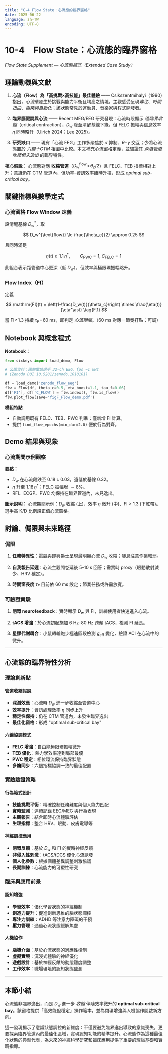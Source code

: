 ```yaml
---
title: "C-4_Flow State：心流態的臨界窗格"
date: 2025-06-22
language: zh-TW
encoding: UTF-8
---
```

# 10-4　Flow State：心流態的臨界窗格

*Flow State Supplement — 心流態補充（Extended Case Study）*

##  理論動機與文獻

1. **心流（Flow）為「高挑戰×高技能」最佳體驗** —— Csikszentmihalyi（1990）指出，*心流態*發生於挑戰與能力平衡且均高之情境，主觀感受呈現*專注、時間扭曲、極樂與自動化*；該狀態常見於運動員、音樂家與程式開發者。

2. **臨界腦假說與心流** —— Recent MEG/EEG 研究發現：心流時段顯示 *邊臨界收縮*（critical contraction），$D_w$ 降至清醒基線下緣，但 FELC 振幅與信息效率 $\eta$ 同時略升（Ulrich 2024；Lee 2025）。

3. **研究缺口** —— 現有「心流 EEG」工作多聚焦於 $\alpha$ 抑制、$\theta\!–\!\gamma$ 交互；少將心流態置於 *六鑰＋CTM* 相圖中比較。本文補充心流窗格定義，並驗證其 *深潛管道收縮但未逸出* 的臨界特性。

**核心假說：** 心流態對應 **收縮管道**（$D_w^{\text{flow}}\!<\!\theta_c/2$）且 FELC、TEB 指標相對上升；意識仍在 CTM 管道內，但功率–資訊效率臨時升檔，形成 *optimal sub-critical bay*。

##  關鍵指標與數學定式

### 心流窗格 Flow Window 定義

設清醒基線 $D_w^\ast$，取

$$
D_w^{\text{flow}} \le \frac{\theta_c}{2} \approx 0.25
$$

且同時滿足

$$
\eta(t) \ge 1.1\,\eta^\ast, \qquad
C_{\text{PWC}}=1,\; C_{\text{FELC}}=1
$$

此組合表示距管道中心更深（低 $D_w$），但效率與極限環振幅略升。

### Flow Index（FI）

定義

$$
\mathrm{FI}(t) = \left(1-\frac{D_w(t)}{\theta_c}\right) \times \frac{\eta(t)}{\eta^\ast} \tag{F.1}
$$

當 $\mathrm{FI}\!\ge\!1.3$ 持續 $\tau_F\!=\!60$ ms，即判定 *心流期間*。（60 ms 對應一節奏打點；可調）

##  Notebook 與概念程式

**Notebook：** 

```python
from sixkeys import load_demo, Flow

# 公開資料：國際電競選手 32‑ch EEG，fps ≈1 kHz
# (Zenodo DOI 10.5281/zenodo.1010101)

df = load_demo('zenodo_flow_eeg')
flw = Flow(df, theta_c=0.5, eta_boost=1.1, tau_f=0.06)
df['FI'], df['C_FLOW'] = flw.index(), flw.is_flow()
flw.plot_flow(save='figF_Flow_demo.pdf')
```

**模組特點**
- 自動調用既有 FELC、TEB、PWC 判準；僅新增 $\mathrm{FI}$ 計算。
- 提供 `find_flow_epochs(min_dur=2.0)` 便於行為對齊。

##  Demo 結果與現象

### 心流期間示例觀察

**要點：**
- $D_w$ 在心流段跌至 $0.18\pm0.03$，遠低於基線 $0.32$。
- $\eta$ 升至 $1.18\,\eta^\ast$；FELC 振幅增 $\sim8\%$。
- RFI、ECGP、PWC 均保持在臨界管道內，未見逸出。

**圖示說明：** 心流期間示例：$D_w$ 收縮 (上)、效率 $\eta$ 微升 (中)、FI > 1.3 (下紅帶)。選手高 K/D 比例段正值心流窗格。

##  討論、侷限與未來路徑

### 侷限

1. **任務特異性**：電競與即興爵士呈現最明顯心流 $D_w$ 收縮；靜息注意作業較弱。

2. **自我報告延遲**：心流主觀問卷延後 5–10 s 回答；需實時 proxy（眼動散射減少、HRV 穩定）。

3. **時間窗長度** $\tau_F$ 目前依 60 ms 設定；節奏任務或許需放寬。

### 可驗證實驗

1. **閉環 neurofeedback**：實時顯示 $D_w$ 與 $\mathrm{FI}$，訓練使用者快速進入心流。

2. **tACS 增強**：於心流初起施加 6 Hz–80 Hz 跨頻 tACS，檢測 FI 延長。

3. **星膠代謝耦合**：小鼠轉輪跑步極速區段檢測 $g_{\text{eff}}$ 變化，驗證 ACI 在心流中的微升。

---

## 心流態的臨界特性分析

### 理論創新點

#### 管道收縮假說
- **深潛效應**：心流時 $D_w$ 進一步收縮至管道中心
- **效率提升**：資訊處理效率 $\eta$ 同步上升
- **穩定性保持**：仍在 CTM 管道內，未發生臨界逸出
- **最佳化窗格**：形成 "optimal sub-critical bay"

#### 六鑰協調模式
- **FELC 增強**：自由能極限環振幅微升
- **TEB 優化**：熱力學效率達到局部最優
- **PWC 穩定**：相位環流保持臨界狀態
- **多鑰同步**：六個指標協調一致的最佳配置

### 實驗驗證策略

#### 行為範式設計
- **技能挑戰平衡**：精確控制任務難度與個人能力匹配
- **實時監測**：連續記錄 EEG/MEG 與行為表現
- **主觀報告**：結合即時心流體驗評估
- **生理指標**：整合 HRV、眼動、皮膚電導等

#### 神經調控應用
- **閉環反饋**：基於 $D_w$ 和 FI 的實時神經反饋
- **非侵入性刺激**：tACS/tDCS 優化心流誘發
- **個人化參數**：根據個體差異調整刺激協議
- **長期訓練**：心流能力的可塑性研究

### 臨床與應用前景

#### 認知增強
- **學習效率**：優化學習狀態的神經機制
- **創造力提升**：促進創新思維的腦狀態調控
- **專注力訓練**：ADHD 等注意力障礙的干預
- **壓力管理**：通過心流狀態緩解焦慮

#### 人機協作
- **腦機介面**：基於心流狀態的適應性控制
- **虛擬實境**：沉浸式體驗的神經優化
- **遊戲設計**：基於神經反饋的動態難度調整
- **工作效率**：職場環境的認知狀態監測

---

## 本節小結

心流態非臨界逸出，而是 $D_w$ 進一步 *收縮* 伴隨效率微升的 **optimal sub‑critical bay**。該窗格提供「高效能但穩定」操作範本，並為閉環增強與人機協作開啟新方向。

這一發現揭示了意識狀態調控的新維度：不僅要避免臨界逸出導致的意識喪失，更要探索臨界管道內的最佳化區域，實現認知功能的精準提升。心流態作為這種最佳化狀態的典型代表，為未來的神經科學研究和臨床應用提供了重要的理論基礎和實踐指導。